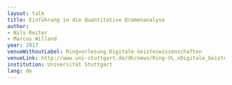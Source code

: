 ```yaml
---
layout: talk
title: Einführung in die Quantitative Dramenanalyse
author:
- Nils Reiter
- Marcus Willand
year: 2017
venueWithoutLabel: Ringvorlesung Digitale Geisteswissenschaften
venueLink: http://www.uni-stuttgart.de/dh/news/Ring-VL_xDigitale_Geisteswissenschaftenx/
institution: Universität Stuttgart
lang: de
---
```

